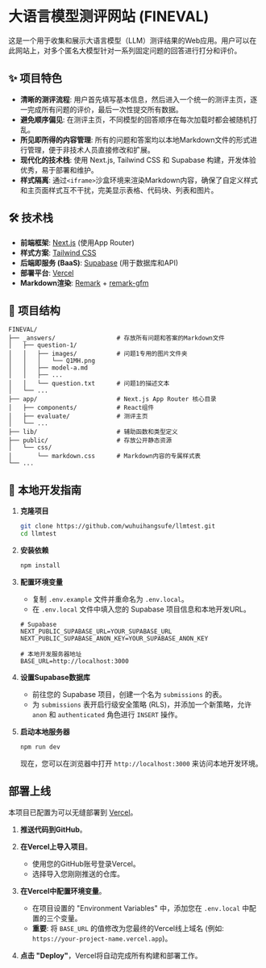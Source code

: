 # 大语言模型测评网站 (FINEVAL)

这是一个用于收集和展示大语言模型（LLM）测评结果的Web应用。用户可以在此网站上，对多个匿名大模型针对一系列固定问题的回答进行打分和评价。

## ✨ 项目特色

- **清晰的测评流程**: 用户首先填写基本信息，然后进入一个统一的测评主页，逐一完成所有问题的评价，最后一次性提交所有数据。
- **避免顺序偏见**: 在测评主页，不同模型的回答顺序在每次加载时都会被随机打乱。
- **所见即所得的内容管理**: 所有的问题和答案均以本地Markdown文件的形式进行管理，便于非技术人员直接修改和扩展。
- **现代化的技术栈**: 使用 Next.js, Tailwind CSS 和 Supabase 构建，开发体验优秀，易于部署和维护。
- **样式隔离**: 通过`<iframe>`沙盒环境来渲染Markdown内容，确保了自定义样式和主页面样式互不干扰，完美显示表格、代码块、列表和图片。

## 🛠️ 技术栈

- **前端框架**: [Next.js](https://nextjs.org/) (使用App Router)
- **样式方案**: [Tailwind CSS](https://tailwindcss.com/)
- **后端即服务 (BaaS)**: [Supabase](https://supabase.com/) (用于数据库和API)
- **部署平台**: [Vercel](https://vercel.com/)
- **Markdown渲染**: [Remark](https://remark.js.org/) + [remark-gfm](https://github.com/remarkjs/remark-gfm)

## 📁 项目结构

```
FINEVAL/
├── _answers/                 # 存放所有问题和答案的Markdown文件
│   ├── question-1/
│   │   ├── images/           # 问题1专用的图片文件夹
│   │   │   └── Q1MH.png
│   │   ├── model-a.md
│   │   ├── ...
│   │   └── question.txt      # 问题1的描述文本
│   └── ...
├── app/                      # Next.js App Router 核心目录
│   ├── components/           # React组件
│   ├── evaluate/             # 测评主页
│   └── ...
├── lib/                      # 辅助函数和类型定义
├── public/                   # 存放公开静态资源
│   └── css/
│       └── markdown.css      # Markdown内容的专属样式表
└── ...
```

## 🚀 本地开发指南

1.  **克隆项目**
    ```bash
    git clone https://github.com/wuhuihangsufe/llmtest.git
    cd llmtest
    ```

2.  **安装依赖**
    ```bash
    npm install
    ```

3.  **配置环境变量**
    - 复制 `.env.example` 文件并重命名为 `.env.local`。
    - 在 `.env.local` 文件中填入您的 Supabase 项目信息和本地开发URL。
    ```env
    # Supabase
    NEXT_PUBLIC_SUPABASE_URL=YOUR_SUPABASE_URL
    NEXT_PUBLIC_SUPABASE_ANON_KEY=YOUR_SUPABASE_ANON_KEY

    # 本地开发服务器地址
    BASE_URL=http://localhost:3000
    ```

4.  **设置Supabase数据库**
    - 前往您的 Supabase 项目，创建一个名为 `submissions` 的表。
    - 为 `submissions` 表开启行级安全策略 (RLS)，并添加一个新策略，允许 `anon` 和 `authenticated` 角色进行 `INSERT` 操作。

5.  **启动本地服务器**
    ```bash
    npm run dev
    ```
    现在，您可以在浏览器中打开 `http://localhost:3000` 来访问本地开发环境。

## 部署上线

本项目已配置为可以无缝部署到 [Vercel](https://vercel.com/)。

1.  **推送代码到GitHub**。

2.  **在Vercel上导入项目**。
    - 使用您的GitHub账号登录Vercel。
    - 选择导入您刚刚推送的仓库。

3.  **在Vercel中配置环境变量**。
    - 在项目设置的 "Environment Variables" 中，添加您在 `.env.local` 中配置的三个变量。
    - **重要**: 将 `BASE_URL` 的值修改为您最终的Vercel线上域名 (例如: `https://your-project-name.vercel.app`)。

4.  **点击 "Deploy"**，Vercel将自动完成所有构建和部署工作。
